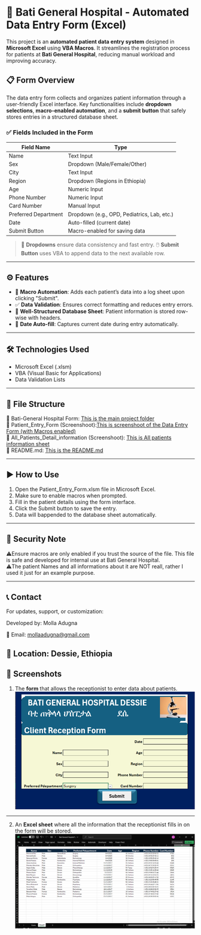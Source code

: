 # 🏥 Bati General Hospital - Automated Data Entry Form (Excel)

This project is an **automated patient data entry system** designed in **Microsoft Excel** using **VBA Macros**. It streamlines the registration process for patients at **Bati General Hospital**, reducing manual workload and improving accuracy.

## 📋 Form Overview

The data entry form collects and organizes patient information through a user-friendly Excel interface. Key functionalities include **dropdown selections**, **macro-enabled automation**, and a **submit button** that safely stores entries in a structured database sheet.

### ✅ Fields Included in the Form

| Field Name           | Type               |
|----------------------|--------------------|
| Name                 | Text Input         |
| Sex                  | Dropdown (Male/Female/Other) |
| City                 | Text Input         |
| Region               | Dropdown (Regions in Ethiopia) |
| Age                  | Numeric Input      |
| Phone Number         | Numeric Input      |
| Card Number          | Manual Input |
| Preferred Department | Dropdown (e.g., OPD, Pediatrics, Lab, etc.) |
| Date                 | Auto-filled (current date) |
| Submit Button        | Macro-enabled for saving data |

> 🔁 **Dropdowns** ensure data consistency and fast entry.
> 🖱️ **Submit Button** uses VBA to append data to the next available row.

---

## ⚙️ Features

- 🧠 **Macro Automation**: Adds each patient’s data into a log sheet upon clicking "Submit".
- ✅ **Data Validation**: Ensures correct formatting and reduces entry errors.
- 🧾 **Well-Structured Database Sheet**: Patient information is stored row-wise with headers.
- 📆 **Date Auto-fill**: Captures current date during entry automatically.

---

## 🛠️ Technologies Used

- Microsoft Excel (.xlsm)
- VBA (Visual Basic for Applications)
- Data Validation Lists

---

## 📁 File Structure
📂 Bati-General Hospital Form: [This is the main project folder](https://github.com/Molla-Adugna/Automated-Data-Entry-Form/blob/main/Bati_General_Hospital_Form.xlsm)   
📄 Patient_Entry_Form (Screenshoot):[This is screenshoot of the Data Entry Form (with Macros enabled)](https://github.com/Molla-Adugna/Automated-Data-Entry-Form/blob/main/Screenshot%20(364).png)  
📄 All_Patients_Detail_information (Screenshoot):  [This is All patients information sheet](https://github.com/Molla-Adugna/Automated-Data-Entry-Form/blob/main/Screenshot%20(366).png)  
📑 README.md: [This is the README.md](https://github.com/Molla-Adugna/Automated-Data-Entry-Form)       


---
## ▶️ How to Use  
1. Open the Patient_Entry_Form.xlsm file in Microsoft Excel.  
2. Make sure to enable macros when prompted.  
3. Fill in the patient details using the form interface.  
4. Click the Submit button to save the entry.  
5. Data will bappended to the database sheet automatically.

---

## 🔐 Security Note 

⚠️Ensure macros are only enabled if you trust the source of the file. This file is safe and developed for internal use at Bati General Hospital.  
⚠️The patient Names and all informations about it are NOT reall, rather I used it just for an example purpose.

---

## 📞 Contact
For updates, support, or customization:

Developed by: Molla Adugna  

📧 Email: mollaadugna@gmail.com  

## 📍 Location: Dessie, Ethiopia


## 📸 Screenshots
1. The **form** that allows the receptionist to enter data about patients.![alt text](<Screenshot (364).png>)

---

2. An **Excel sheet** where all the information that the receptionist fills in on the form will be stored.![alt text](<Screenshot (366).png>)

